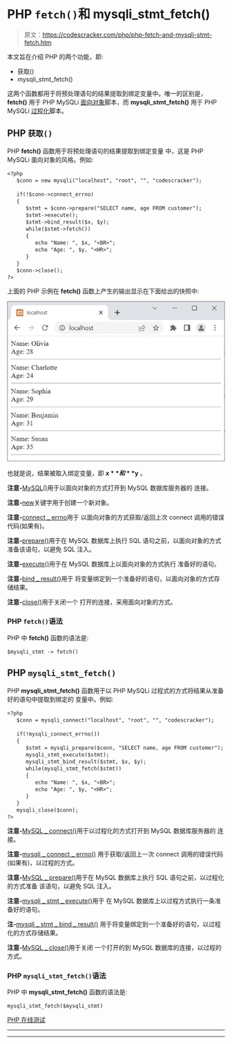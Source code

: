 # PHP `fetch()`和 mysqli_stmt_fetch()

> 原文：<https://codescracker.com/php/php-fetch-and-mysqli-stmt-fetch.htm>

本文旨在介绍 PHP 的两个功能，即:

*   获取()
*   mysqli_stmt_fetch()

这两个函数都用于将预处理语句的结果提取到绑定变量中。唯一的区别是， **fetch()** 用于 PHP MySQLi <u>面向对象</u>脚本，而 **mysqli_stmt_fetch()** 用于 PHP MySQLi <u>过程化</u>脚本。

## PHP `获取()`

PHP **fetch()** 函数用于将预处理语句的结果提取到绑定变量 中，这是 PHP MySQLi 面向对象的风格。例如:

```
<?php
   $conn = new mysqli("localhost", "root", "", "codescracker");

   if(!$conn->connect_errno)
   {
      $stmt = $conn->prepare("SELECT name, age FROM customer");
      $stmt->execute();
      $stmt->bind_result($x, $y);
      while($stmt->fetch())
      {
         echo "Name: ", $x, "<BR>";
         echo "Age: ", $y, "<HR>";
      }
   }
   $conn->close();
?>
```

上面的 PHP 示例在 **fetch()** 函数上产生的输出显示在下面给出的快照中:

![php fetch function](img/2044f8eb1494c2d17c340c80f6d74c52.png)

也就是说，结果被取入绑定变量，即 **$x** 和 **$y** 。

**注意-**[MySQL()](/php/php-mysqli-connect-to-database.htm)用于以面向对象的方式打开到 MySQL 数据库服务器的 连接。

**注意-**[new](/php/php-new-keyword.htm)关键字用于创建一个新对象。

**注意-**[connect _ errno](/php/php-connect-errno-and-mysqli-connect-errno.htm)用于 以面向对象的方式获取/返回上次 connect 调用的错误代码(如果有)。

**注意-**[prepare()](/php/php-prepare-and-mysqli-prepare.htm)用于在 MySQL 数据库上执行 SQL 语句之前，以面向对象的方式准备该语句，以避免 SQL 注入。

**注意-**[execute()](/php/php-execute-and-mysqli-stmt-execute.htm)用于在 MySQL 数据库上以面向对象的方式执行 准备好的语句。

**注意-**[bind _ result()](/php/php-bind-result-and-mysqli-stmt-bind-result.htm)用于 将变量绑定到一个准备好的语句，以面向对象的方式存储结果。

**注意-**[close()](/php/php-mysqli-close-database-connection.htm)用于关闭一个 打开的连接，采用面向对象的方式。

### PHP `fetch()`语法

PHP 中 **fetch()** 函数的语法是:

```
$mysqli_stmt -> fetch()
```

## PHP `mysqli_stmt_fetch()`

PHP **mysqli_stmt_fetch()** 函数用于以 PHP MySQLi 过程式的方式将结果从准备好的语句中提取到绑定的 变量中。例如:

```
<?php
   $conn = mysqli_connect("localhost", "root", "", "codescracker");

   if(!mysqli_connect_errno())
   {
      $stmt = mysqli_prepare($conn, "SELECT name, age FROM customer");
      mysqli_stmt_execute($stmt);
      mysqli_stmt_bind_result($stmt, $x, $y);
      while(mysqli_stmt_fetch($stmt))
      {
         echo "Name: ", $x, "<BR>";
         echo "Age: ", $y, "<HR>";
      }
   }
   mysqli_close($conn);
?>
```

**注意-**[MySQL _ connect()](/php/php-mysqli-connect-to-database.htm)用于以过程化的方式打开到 MySQL 数据库服务器的 连接。

**注意-**[mysqli _ connect _ errno()](/php/php-connect-errno-and-mysqli-connect-errno.htm) 用于获取/返回上一次 connect 调用的错误代码(如果有)，以过程的方式。

**注意-**[MySQL _ prepare()](/php/php-prepare-and-mysqli-prepare.htm)用于在 MySQL 数据库上执行 SQL 语句之前，以过程化的方式准备 该语句，以避免 SQL 注入。

**注意-**[mysqli _ stmt _ execute()](/php/php-execute-and-mysqli-stmt-execute.htm)用于 在 MySQL 数据库上以过程方式执行一条准备好的语句。

**注-**[mysqli _ stmt _ bind _ result()](/php/php-bind-result-and-mysqli-stmt-bind-result.htm) 用于将变量绑定到一个准备好的语句，以过程化的方式存储结果。

**注意-**[MySQL _ close()](/php/php-mysqli-close-database-connection.htm)用于关闭 一个打开的到 MySQL 数据库的连接，以过程的方式。

### PHP `mysqli_stmt_fetch()`语法

PHP 中 **mysqli_stmt_fetch()** 函数的语法是:

```
mysqli_stmt_fetch($mysqli_stmt)
```

[PHP 在线测试](/exam/showtest.php?subid=8)

* * *

* * *